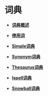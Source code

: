 # 词典<a name="ZH-CN_TOPIC_0242370497"></a>

-   **[词典概述](词典概述.md)**  

-   **[停用词](停用词.md)**  

-   **[Simple词典](Simple词典.md)**  

-   **[Synonym词典](Synonym词典.md)**  

-   **[Thesaurus词典](Thesaurus词典.md)**  

-   **[Ispell词典](Ispell词典.md)**  

-   **[Snowball词典](Snowball词典.md)**  


